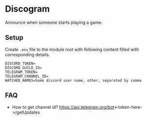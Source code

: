 # Discogram

Announce when someone starts playing a game.

## Setup

Create `.env` file to the module root with following content filled with corresponding details.

```
DISCORD_TOKEN=
DISCORD_GUILD_ID=
TELEGRAM_TOKEN=
TELEGRAM_CHANNEL_ID=
WATCHED_NAMES=Some discord user name, other, separated by comma
```

## FAQ

- How to get channel id? https://api.telegram.org/bot<-token-here->/getUpdates
